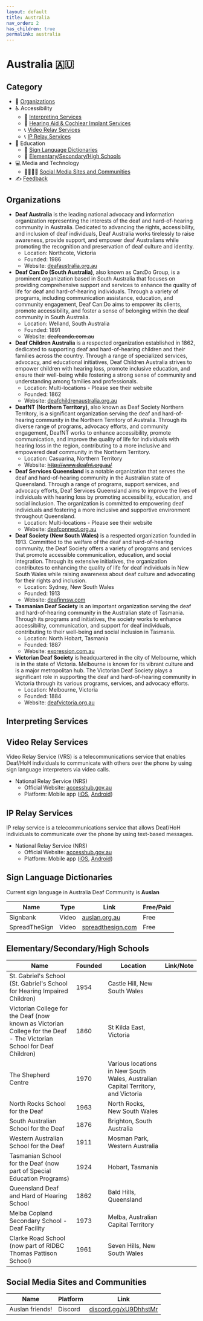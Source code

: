 ```yaml
---
layout: default
title: Australia
nav_order: 2
has_children: true
permalink: australia
---
```

# Australia :australia:
## Category
- 🏢 [Organizations](#organizations)
- ♿ Accessibility 
  - 💬 [Interpreting Services](#interpreting-services)
  - 🦻 [Hearing Aid & Cochlear Implant Services](#hearing-aid-&-cochlear-impant-services)
  - 📞 [Video Relay Services](#video-relay-services)
  - 📞 [IP Relay Services](#ip-relay-services)
- 📖 Education
    - 👋 [Sign Language Dictionaries](#sign-language-dictionaries)
    - 🏫 [Elementary/Secondary/High Schools](#elementarysecondaryhigh-schools)
- 💻 Media and Technology
  - 👨‍👩‍👧‍👦 [Social Media Sites and Communities](#social-media-sites-and-communities)
- ✍️ [Feedback](#feedback)

## Organizations
- **Deaf Australia** is the leading national advocacy and information organization representing the interests of the deaf and hard-of-hearing community in Australia. Dedicated to advancing the rights, accessibility, and inclusion of deaf individuals, Deaf Australia works tirelessly to raise awareness, provide support, and empower deaf Australians while promoting the recognition and preservation of deaf culture and identity.
  - Location: Northcote, Victoria
  - Founded: 1986 
  - Website: [deafaustralia.org.au](https://deafaustralia.org.au/)
- **Deaf Can:Do (South Australia)**, also known as Can:Do Group, is a prominent organization based in South Australia that focuses on providing comprehensive support and services to enhance the quality of life for deaf and hard-of-hearing individuals. Through a variety of programs, including communication assistance, education, and community engagement, Deaf Can:Do aims to empower its clients, promote accessibility, and foster a sense of belonging within the deaf community in South Australia.
  - Location: Welland, South Australia
  - Founded: 1891
  - Website: ~~deafcando.com.au~~
- **Deaf Children Australia** is a respected organization established in 1862, dedicated to supporting deaf and hard-of-hearing children and their families across the country. Through a range of specialized services, advocacy, and educational initiatives, Deaf Children Australia strives to empower children with hearing loss, promote inclusive education, and ensure their well-being while fostering a strong sense of community and understanding among families and professionals.
  - Location: Multi-locations - Please see their website
  - Founded: 1862
  - Website: [deafchildrenaustralia.org.au](https://www.deafchildrenaustralia.org.au/)
- **DeafNT (Northern Territory)**, also known as Deaf Society Northern Territory, is a significant organization serving the deaf and hard-of-hearing community in the Northern Territory of Australia. Through its diverse range of programs, advocacy efforts, and community engagement, DeafNT works to enhance accessibility, promote communication, and improve the quality of life for individuals with hearing loss in the region, contributing to a more inclusive and empowered deaf community in the Northern Territory.
  - Location: Casuarina, Northern Territory
  - Website: ~~http://www.deafnt.org.au/~~
- **Deaf Services Queensland** is a notable organization that serves the deaf and hard-of-hearing community in the Australian state of Queensland. Through a range of programs, support services, and advocacy efforts, Deaf Services Queensland aims to improve the lives of individuals with hearing loss by promoting accessibility, education, and social inclusion. The organization is committed to empowering deaf individuals and fostering a more inclusive and supportive environment throughout Queensland.
  - Location: Multi-locations - Please see their website
  - Website: [deafconnect.org.au](https://deafconnect.org.au/)
- **Deaf Society (New South Wales)** is a respected organization founded in 1913. Committed to the welfare of the deaf and hard-of-hearing community, the Deaf Society offers a variety of programs and services that promote accessible communication, education, and social integration. Through its extensive initiatives, the organization contributes to enhancing the quality of life for deaf individuals in New South Wales while raising awareness about deaf culture and advocating for their rights and inclusion.
  - Location: Sydney, New South Wales
  - Founded: 1913
  - Website: [deafinnsw.com](https://deafinnsw.com/ds-history)
- **Tasmanian Deaf Society** is an important organization serving the deaf and hard-of-hearing community in the Australian state of Tasmania. Through its programs and initiatives, the society works to enhance accessibility, communication, and support for deaf individuals, contributing to their well-being and social inclusion in Tasmania.
  - Location: North Hobart, Tasmania
  - Founded: 1887 
  - Website: [expression.com.au](https://www.expression.com.au/)
- **Victorian Deaf Society** is headquartered in the city of Melbourne, which is in the state of Victoria. Melbourne is known for its vibrant culture and is a major metropolitan hub. The Victorian Deaf Society plays a significant role in supporting the deaf and hard-of-hearing community in Victoria through its various programs, services, and advocacy efforts.
  - Location: Melbourne, Victoria
  - Founded: 1884
  - Website: [deafvictoria.org.au](https://www.deafvictoria.org.au/)

## Interpreting Services

## Video Relay Services
Video Relay Service (VRS) is a telecommunications service that enables Deaf/HoH individuals to communicate with others over the phone by using sign language interpreters via video calls.

- National Relay Service (NRS)
  - Official Website: [accesshub.gov.au](https://www.accesshub.gov.au/about-the-nrs)
  - Platform: Mobile app ([iOS](https://apps.apple.com/au/app/nrs/id1483420984), [Android](https://play.google.com/store/apps/details?id=au.gov.doca.nrs))

## IP Relay Services
IP relay service is a telecommunications service that allows Deaf/HoH individuals to communicate over the phone by using text-based messages.

- National Relay Service (NRS)
  - Official Website: [accesshub.gov.au](https://www.accesshub.gov.au/about-the-nrs)
  - Platform: Mobile app ([iOS](https://apps.apple.com/au/app/nrs/id1483420984), [Android](https://play.google.com/store/apps/details?id=au.gov.doca.nrs))

## Sign Language Dictionaries
Current sign language in Australia Deaf Community is **Auslan**

| Name          | Type  | Link                                                | Free/Paid |
|-------------- |------ |---------------------------------------------------- |---------- |
| Signbank      | Video | [auslan.org.au](https://auslan.org.au/dictionary/)  | Free      |
| SpreadTheSign | Video | [spreadthesign.com](https://www.spreadthesign.com/) | Free      |

## Elementary/Secondary/High Schools

| Name                                                                                                                  | Founded | Location                                                                         | Link/Note |
|---------------------------------------------------------------------------------------------------------------------- |-------- |--------------------------------------------------------------------------------- |---------- |
| St. Gabriel's School (St. Gabriel's School for Hearing Impaired Children)                                             | 1954    | Castle Hill, New South Wales                                                     |           |
| Victorian College for the Deaf (now known as Victorian College for the Deaf - The Victorian School for Deaf Children) | 1860    | St Kilda East, Victoria                                                          |           |
| The Shepherd Centre                                                                                                   | 1970    | Various locations in New South Wales, Australian Capital Territory, and Victoria |
| North Rocks School for the Deaf                                                                                       | 1963    | North Rocks, New South Wales                                                     |           |
| South Australian School for the Deaf                                                                                  | 1876    | Brighton, South Australia                                                        |           |
| Western Australian School for the Deaf                                                                                | 1911    | Mosman Park, Western Australia                                                   |           |
| Tasmanian School for the Deaf (now part of Special Education Programs)                                                | 1924    | Hobart, Tasmania                                                                 |           |
| Queensland Deaf and Hard of Hearing School                                                                            | 1862    | Bald Hills, Queensland                                                           |           |
| Melba Copland Secondary School - Deaf Facility                                                                        | 1973    | Melba, Australian Capital Territory                                              |           |
| Clarke Road School (now part of RIDBC Thomas Pattison School)                                                         | 1961    | Seven Hills, New South Wales                                                     |           |

## Social Media Sites and Communities

| Name            | Platform | Link |
|---------------- |--------- |----- |
| Auslan friends! | Discord  | [discord.gg/xU9DhhstMr](https://discord.com/invite/xU9DhhstMr) |
